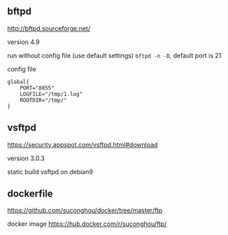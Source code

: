 ## bftpd

http://bftpd.sourceforge.net/

version 4.9


run without config file (use default settings) `bftpd -n -D`, default port is 21

config file
```
global{
	PORT="8855"
	LOGFILE="/tmp/1.log"
	ROOTDIR="/tmp/"
}
```


## vsftpd

https://security.appspot.com/vsftpd.html#download

version 3.0.3

static build vsftpd on debian9


## dockerfile

https://github.com/suconghou/docker/tree/master/ftp


docker image  https://hub.docker.com/r/suconghou/ftp/

